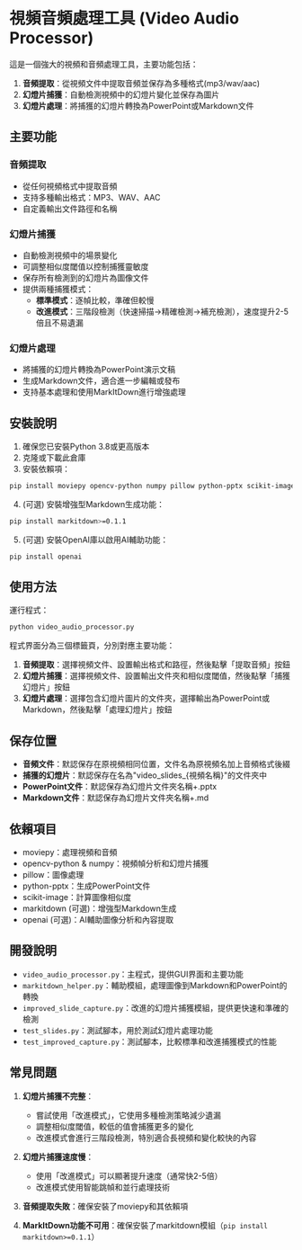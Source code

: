 # 視頻音頻處理工具 (Video Audio Processor)

這是一個強大的視頻和音頻處理工具，主要功能包括：

1. **音頻提取**：從視頻文件中提取音頻並保存為多種格式(mp3/wav/aac)
2. **幻燈片捕獲**：自動檢測視頻中的幻燈片變化並保存為圖片
3. **幻燈片處理**：將捕獲的幻燈片轉換為PowerPoint或Markdown文件

## 主要功能

### 音頻提取

- 從任何視頻格式中提取音頻
- 支持多種輸出格式：MP3、WAV、AAC
- 自定義輸出文件路徑和名稱

### 幻燈片捕獲

- 自動檢測視頻中的場景變化
- 可調整相似度閾值以控制捕獲靈敏度
- 保存所有檢測到的幻燈片為圖像文件
- 提供兩種捕獲模式：
  - **標準模式**：逐幀比較，準確但較慢
  - **改進模式**：三階段檢測（快速掃描→精確檢測→補充檢測），速度提升2-5倍且不易遺漏

### 幻燈片處理

- 將捕獲的幻燈片轉換為PowerPoint演示文稿
- 生成Markdown文件，適合進一步編輯或發布
- 支持基本處理和使用MarkItDown進行增強處理

## 安裝說明

1. 確保您已安裝Python 3.8或更高版本
2. 克隆或下載此倉庫
3. 安裝依賴項：

```bash
pip install moviepy opencv-python numpy pillow python-pptx scikit-image
```

4. (可選) 安裝增強型Markdown生成功能：

```bash
pip install markitdown>=0.1.1
```

5. (可選) 安裝OpenAI庫以啟用AI輔助功能：

```bash
pip install openai
```

## 使用方法

運行程式：

```bash
python video_audio_processor.py
```

程式界面分為三個標籤頁，分別對應主要功能：

1. **音頻提取**：選擇視頻文件、設置輸出格式和路徑，然後點擊「提取音頻」按鈕
2. **幻燈片捕獲**：選擇視頻文件、設置輸出文件夾和相似度閾值，然後點擊「捕獲幻燈片」按鈕
3. **幻燈片處理**：選擇包含幻燈片圖片的文件夾，選擇輸出為PowerPoint或Markdown，然後點擊「處理幻燈片」按鈕

## 保存位置

- **音頻文件**：默認保存在原視頻相同位置，文件名為原視頻名加上音頻格式後綴
- **捕獲的幻燈片**：默認保存在名為"video_slides_{視頻名稱}"的文件夾中
- **PowerPoint文件**：默認保存為幻燈片文件夾名稱+.pptx
- **Markdown文件**：默認保存為幻燈片文件夾名稱+.md

## 依賴項目

- moviepy：處理視頻和音頻
- opencv-python & numpy：視頻幀分析和幻燈片捕獲
- pillow：圖像處理
- python-pptx：生成PowerPoint文件
- scikit-image：計算圖像相似度
- markitdown (可選)：增強型Markdown生成
- openai (可選)：AI輔助圖像分析和內容提取

## 開發說明

- `video_audio_processor.py`：主程式，提供GUI界面和主要功能
- `markitdown_helper.py`：輔助模組，處理圖像到Markdown和PowerPoint的轉換
- `improved_slide_capture.py`：改進的幻燈片捕獲模組，提供更快速和準確的檢測
- `test_slides.py`：測試腳本，用於測試幻燈片處理功能
- `test_improved_capture.py`：測試腳本，比較標準和改進捕獲模式的性能

## 常見問題

1. **幻燈片捕獲不完整**：
   - 嘗試使用「改進模式」，它使用多種檢測策略減少遺漏
   - 調整相似度閾值，較低的值會捕獲更多的變化
   - 改進模式會進行三階段檢測，特別適合長視頻和變化較快的內容

2. **幻燈片捕獲速度慢**：
   - 使用「改進模式」可以顯著提升速度（通常快2-5倍）
   - 改進模式使用智能跳幀和並行處理技術

3. **音頻提取失敗**：確保安裝了moviepy和其依賴項

4. **MarkItDown功能不可用**：確保安裝了markitdown模組（`pip install markitdown>=0.1.1`）
